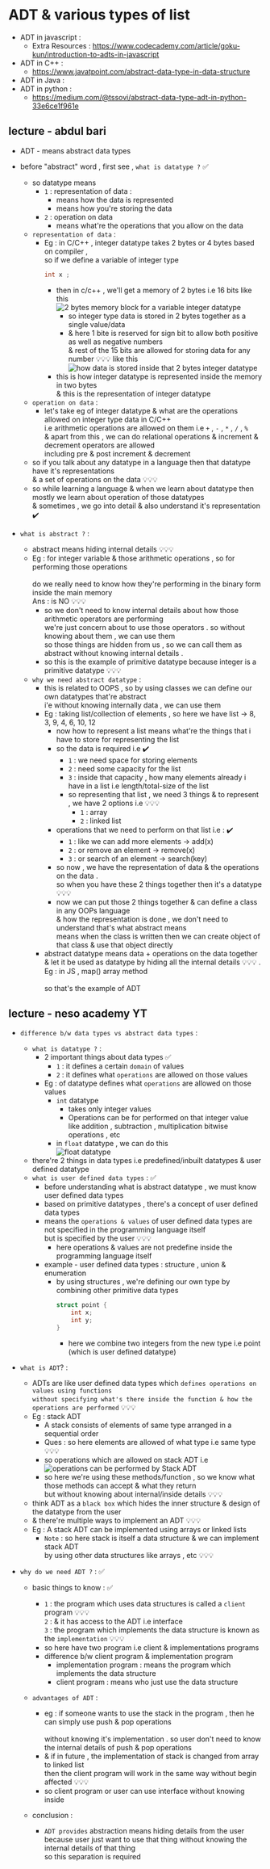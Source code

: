 # ADT & various types of list

- ADT in javascript : 
    - Extra Resources : https://www.codecademy.com/article/goku-kun/introduction-to-adts-in-javascript
- ADT in C++ : 
    - https://www.javatpoint.com/abstract-data-type-in-data-structure
- ADT in Java : 
- ADT in python : 
    - https://medium.com/@tssovi/abstract-data-type-adt-in-python-33e6ce1f961e

## lecture - abdul bari

- ADT - means abstract data types
- before "abstract" word , first see , `what is datatype ?` ✅
    - so datatype means 
        - `1` : representation of data : 
            - means how the data is represented  
            - means how you're storing the data
        - `2` : operation on data
            - means what're the operations that you allow on the data
    - `representation of data` : 
        - Eg : in C/C++ , integer datatype takes 2 bytes or 4 bytes based on compiler , <br>
            so if we define a variable of integer type
            ```cpp
            int x ; 
            ```
            - then in c/c++ , we'll get a memory of 2 bytes i.e 16 bits like this <br> 
                ![2 bytes memory block for a variable integer datatype](../../notes-pics/05-lecture/abdul-bari/lecture-5-1.png)
                - so integer type data is stored in 2 bytes together as a single value/data 
                - & here 1 bite is reserved for sign bit to allow both positive as well as negative numbers <br>
                    & rest of the 15 bits are allowed for storing data for any number 💡💡💡 like this
                    ![how data is stored inside that 2 bytes integer datatype](../../notes-pics/05-lecture/abdul-bari/lecture-5-2.png)
            - this is how integer datatype is represented inside the memory in two bytes <br>
                & this is the representation of integer datatype
    - `operation on data` : 
        - let's take eg of integer datatype & what are the operations allowed on integer type data in C/C++ <br>
            i.e arithmetic operations are allowed on them i.e `+` , `-` , `*` , `/` , `%` <br>
            & apart from this , we can do relational operations & increment & decrement operators are allowed <br>
            including pre & post increment & decrement
    - so if you talk about any datatype in a language then that datatype have it's representations <br>
        & a set of operations on the data 💡💡💡
    - so while learning a language & when we learn about datatype then mostly we learn about operation of those datatypes <br>
        & sometimes , we go into detail & also understand it's representation ✔️

- `what is abstract ?` : 
    - abstract means hiding internal details 💡💡💡
    - Eg : for integer variable & those arithmetic operations , so for performing those operations <br>  
        do we really need to know how they're performing in the binary form inside the main memory <br>
        Ans : is NO 💡💡💡
        - so we don't need to know internal details about how those arithmetic operators are performing <br>
            we're just concern about to use those operators . so without knowing about them , we can use them <br> 
            so those things are hidden from us , so we can call them as abstract without knowing internal details .
        - so this is the example of primitive datatype because integer is a primitive datatype 💡💡💡
    - `why we need abstract datatype` : 
        - this is related to OOPS , so by using classes we can define our own datatypes that're abstract <br>
            i'e without knowing internally data , we can use them
        - Eg : taking list/collection of elements , so here we have list -> 8, 3, 9, 4, 6, 10, 12 
            - now how to represent a list means what're the things that i have to store for representing the list
            - so the data is required i.e ✔️
                - `1` : we need space for storing elements 
                - `2` : need some capacity for the list
                - `3` : inside that capacity , how many elements already i have in a list i.e length/total-size of the list
                - so representing that list , we need 3 things & to represent , we have 2 options i.e 💡💡💡<br>
                    - `1` : array
                    - `2` : linked list
            - operations that we need to perform on that list i.e : ✔️  
                - `1` : like we can add more elements -> add(x)
                - `2` : or remove an element -> remove(x)
                - `3` : or search of an element -> search(key) 
            - so now , we have the representation of data & the operations on the data . <br>
                so when you have these 2 things together then it's a datatype 💡💡💡
            - now we can put those 2 things together & can define a class in any OOPs language <br>
                & how the representation is done , we don't need to understand that's what abstract means <br>
                means when the class is written then we can create object of that class & use that object directly
        - abstract datatype means data + operations on the data together <br>
            & let it be used as datatype by hiding all the internal details 💡💡💡 . Eg : in JS , map() array method <br>  
            so that's the example of ADT

## lecture - neso academy YT

- `difference b/w data types vs abstract data types` : 
    - `what is datatype ?` : 
        - 2 important things about data types ✅
            - `1` : it defines a certain `domain` of values
            - `2` : it defines what `operations` are allowed on those values
        - Eg : of datatype defines what `operations` are allowed on those values
            - `int` datatype
                - takes only integer values 
                - Operations can be for performed on that integer value <br>
                    like addition , subtraction , multiplication bitwise operations , etc
            - in `float` datatype , we can do this <br>
                ![float datatype](../../notes-pics/05-lecture/neso-academy/lecture-5-1.png)
    - there're 2 things in data types i.e predefined/inbuilt datatypes & user defined datatype
    - `what is user defined data types` : ✅
        - before understanding what is abstract datatype , we must know user defined data types
        - based on primitive datatypes , there's a concept of user defined data types
        - means the `operations & values` of user defined data types are not specified in the programming language itself <br>
            but is specified by the user 💡💡💡
            - here operations & values are not predefine inside the programming language itself
        - example - user defined data types : structure , union & enumeration 
            - by using structures , we're defining our own type by combining other primitive data types
                ```cpp
                struct point {
                    int x;
                    int y;
                }
                ```
                - here we combine two integers from the new type i.e point (which is user defined datatype)

- `what is ADT`? :
    - ADTs are like user defined data types which `defines operations on values using functions` <br>
        `without specifying what's there inside the function & how the operations are performed` 💡💡💡
    - Eg : stack ADT
        - A stack consists of elements of same type arranged in a sequential order <br>
        - Ques : so here elements are allowed of what type i.e same type 💡💡💡
        - so operations which are allowed on stack ADT i.e  
            ![operations can be performed by Stack ADT](../../notes-pics/05-lecture/neso-academy/lecture-5-2.png)
        - so here we're using these methods/function , so we know what those methods can accept & what they return <br>
            but without knowing about internal/inside details 💡💡💡
    - think ADT as a `black box` which hides the inner structure & design of the datatype from the user
    - & there're multiple ways to implement an ADT 💡💡💡
    - Eg : A stack ADT can be implemented using arrays or linked lists 
        - `Note` : so here stack is itself a data structure & we can implement stack ADT <br>
            by using other data structures like arrays , etc 💡💡💡
    
- `why do we need ADT ?` : ✅
    - basic things to know : ✅
        - `1` : the program which uses data structures is called a `client` program 💡💡💡 <br>
            `2` : & it has access to the ADT i.e interface <br>
            `3` : the program which implements the data structure is known as the `implementation` 💡💡💡
        - so here have two program i.e client & implementations programs
        - difference b/w client program & implementation program
            - implementation program : means the program which implements the data structure 
            - client program : means who just use the data structure
    - `advantages of ADT` : 
        - eg : if someone wants to use the stack in the program , then he can simply use push & pop operations <br>  
            without knowing it's implementation . so user don't need to know the internal details of push & pop operations
        - & if in future , the implementation of stack is changed from array to linked list <br>
            then the client program will work in the same way without begin affected 💡💡💡
        - so client program or user can use interface without knowing inside

  - conclusion : 
    - `ADT provides` abstraction means hiding details from the user <br>
        because user just want to use that thing without knowing the internal details of that thing <br>
        so this separation is required 
